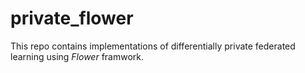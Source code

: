 # private_flower
This repo contains implementations of differentially private federated learning using _Flower_ framwork. 
